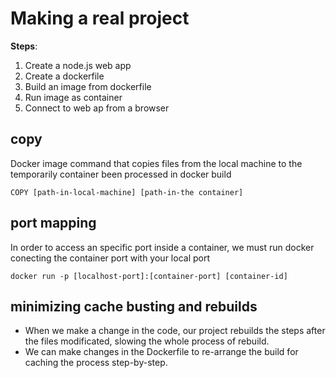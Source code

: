# Making a real project

**Steps**:

1. Create a node.js web app
2. Create a dockerfile
3. Build an image from dockerfile
4. Run image as container
5. Connect to web ap from a browser

## copy

Docker image command that copies files from the local machine to the temporarily container been processed in docker build
~~~
COPY [path-in-local-machine] [path-in-the container]
~~~

## port mapping

In order to access an specific port inside a container, we must run docker conecting the container port with your local port
~~~
docker run -p [localhost-port]:[container-port] [container-id]
~~~

## minimizing cache busting and rebuilds

- When we make a change in the code, our project rebuilds the steps after the files modificated, slowing the whole process of rebuild. 
- We can make changes in the Dockerfile to re-arrange the build for caching the process step-by-step.